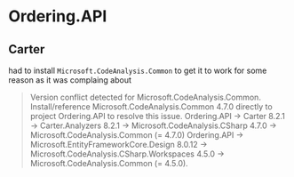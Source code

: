 # Ordering.API

## Carter
had to install `Microsoft.CodeAnalysis.Common` to get it to work for some reason as it was complaing about

> Version conflict detected for Microsoft.CodeAnalysis.Common. Install/reference Microsoft.CodeAnalysis.Common 4.7.0 directly to project Ordering.API to resolve this issue. 
 Ordering.API -> Carter 8.2.1 -> Carter.Analyzers 8.2.1 -> Microsoft.CodeAnalysis.CSharp 4.7.0 -> Microsoft.CodeAnalysis.Common (= 4.7.0) 
 Ordering.API -> Microsoft.EntityFrameworkCore.Design 8.0.12 -> Microsoft.CodeAnalysis.CSharp.Workspaces 4.5.0 -> Microsoft.CodeAnalysis.Common (= 4.5.0).


 